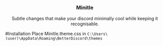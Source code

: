 <div align="center">
  <h3 align="center">Minitle</h3>

  <p align="center">
    Subtle changes that make your discord minimally cool while keeping it recognisable.
  </p>
</div>

#Installation
Place Minitle.theme.css in `C:\Users\(user)\AppData\Roaming\BetterDiscord\themes`
